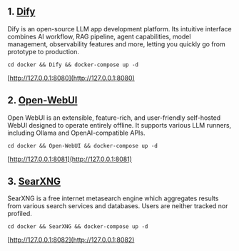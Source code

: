 
## 1. [Dify](https://github.com/langgenius/dify)

Dify is an open-source LLM app development platform. Its intuitive interface combines AI workflow, RAG pipeline, agent capabilities, model management, observability features and more, letting you quickly go from prototype to production.

```
cd docker && Dify && docker-compose up -d
```

[http://127.0.0.1:8080](http://127.0.0.1:8080)

## 2. [Open-WebUI](https://github.com/open-webui/open-webui)

Open WebUI is an extensible, feature-rich, and user-friendly self-hosted WebUI designed to operate entirely offline. It supports various LLM runners, including Ollama and OpenAI-compatible APIs.

```
cd docker && Open-WebUI && docker-compose up -d
```

[http://127.0.0.1:8081](http://127.0.0.1:8081)

## 3. [SearXNG](https://github.com/searxng/searxng)

SearXNG is a free internet metasearch engine which aggregates results from various search services and databases. Users are neither tracked nor profiled.

```
cd docker && SearXNG && docker-compose up -d
```
[http://127.0.0.1:8082](http://127.0.0.1:8082)